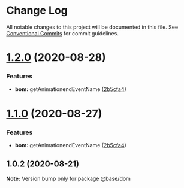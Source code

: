 # Change Log

All notable changes to this project will be documented in this file.
See [Conventional Commits](https://conventionalcommits.org) for commit guidelines.

# [1.2.0](https://gitlab.onemt.co/onemt-fe-common/base/compare/@base/dom@1.0.2...@base/dom@1.2.0) (2020-08-28)


### Features

* **bom:** getAnimationendEventName ([2b5cfa4](https://gitlab.onemt.co/onemt-fe-common/base/commit/2b5cfa46b0d8ce9f590f1b812d0008e4ad81c946))





# [1.1.0](https://gitlab.onemt.co/onemt-fe-common/base/compare/@base/dom@1.0.2...@base/dom@1.1.0) (2020-08-27)


### Features

* **bom:** getAnimationendEventName ([2b5cfa4](https://gitlab.onemt.co/onemt-fe-common/base/commit/2b5cfa46b0d8ce9f590f1b812d0008e4ad81c946))





## 1.0.2 (2020-08-21)

**Note:** Version bump only for package @base/dom

